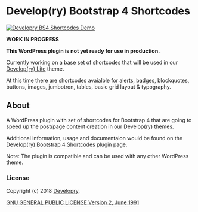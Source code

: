 # Develop(ry) Bootstrap 4 Shortcodes

[![Developry BS4 Shortcodes Demo](https://img.youtube.com/vi/THj-cLl60AM/0.jpg)](https://www.youtube.com/watch?v=THj-cLl60AM)

**WORK IN PROGRESS**

**This WordPress plugin is not yet ready for use in production.** 

Currently working on a base set of shortcodes that will be used in our 
[Develop(ry) Lite](https://github.com/krasenslavov/developry-lite) theme. 

At this time there are shortcodes avaialble for alerts, badges, blockquotes, 
buttons, images, jumbotron, tables, basic grid layout & typography.

## About

A WordPress plugin with set of shortcodes for Bootstrap 4 that are going to 
speed up the post/page content creation in our Develop(ry) themes. 

Additional information, usage and documentaion would be found on the 
[Develop(ry) Bootstrap 4 Shortcodes](http://developry.com/developry-bs4-shortcodes) 
plugin page.

Note: The plugin is compatible and can be used with any other WordPress theme.

### License

Copyright (c) 2018 [Developry](http://developry.com).

[GNU GENERAL PUBLIC LICENSE Version 2, June 1991](https://github.com/systemd/systemd/blob/master/LICENSE.GPL2)
